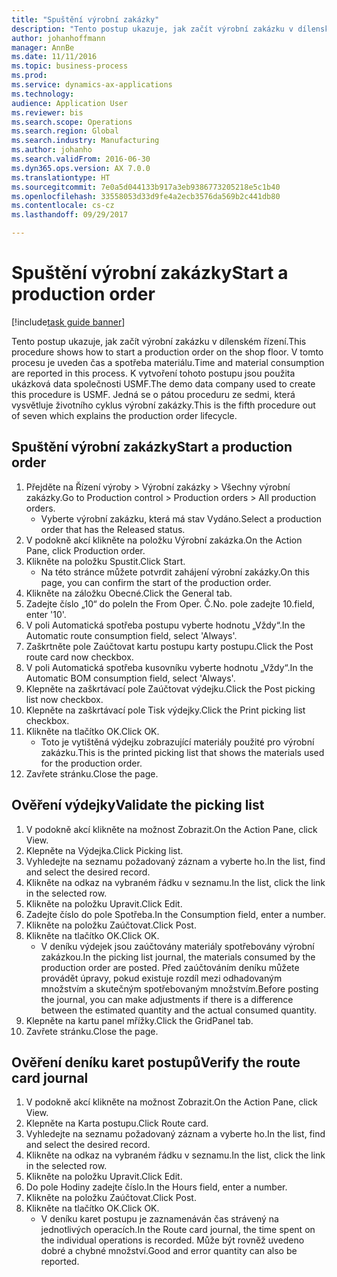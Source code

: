 ```yaml
--- 
title: "Spuštění výrobní zakázky"
description: "Tento postup ukazuje, jak začít výrobní zakázku v dílenském řízení."
author: johanhoffmann
manager: AnnBe
ms.date: 11/11/2016
ms.topic: business-process
ms.prod: 
ms.service: dynamics-ax-applications
ms.technology: 
audience: Application User
ms.reviewer: bis
ms.search.scope: Operations
ms.search.region: Global
ms.search.industry: Manufacturing
ms.author: johanho
ms.search.validFrom: 2016-06-30
ms.dyn365.ops.version: AX 7.0.0
ms.translationtype: HT
ms.sourcegitcommit: 7e0a5d044133b917a3eb9386773205218e5c1b40
ms.openlocfilehash: 33558053d33d9fe4a2ecb3576da569b2c441db80
ms.contentlocale: cs-cz
ms.lasthandoff: 09/29/2017

---
```

# <a name="start-a-production-order"></a><span data-ttu-id="b9bba-103">Spuštění výrobní zakázky</span><span class="sxs-lookup"><span data-stu-id="b9bba-103">Start a production order</span></span>

[!include[task guide banner](../../includes/task-guide-banner.md)]

<span data-ttu-id="b9bba-104">Tento postup ukazuje, jak začít výrobní zakázku v dílenském řízení.</span><span class="sxs-lookup"><span data-stu-id="b9bba-104">This procedure shows how to start a production order on the shop floor.</span></span> <span data-ttu-id="b9bba-105">V tomto procesu je uveden čas a spotřeba materiálu.</span><span class="sxs-lookup"><span data-stu-id="b9bba-105">Time and material consumption are reported in this process.</span></span> <span data-ttu-id="b9bba-106">K vytvoření tohoto postupu jsou použita ukázková data společnosti USMF.</span><span class="sxs-lookup"><span data-stu-id="b9bba-106">The demo data company used to create this procedure is USMF.</span></span> <span data-ttu-id="b9bba-107">Jedná se o pátou proceduru ze sedmi, která vysvětluje životního cyklus výrobní zakázky.</span><span class="sxs-lookup"><span data-stu-id="b9bba-107">This is the fifth procedure out of seven which explains the production order lifecycle.</span></span>


## <a name="start-a-production-order"></a><span data-ttu-id="b9bba-108">Spuštění výrobní zakázky</span><span class="sxs-lookup"><span data-stu-id="b9bba-108">Start a production order</span></span>
1. <span data-ttu-id="b9bba-109">Přejděte na Řízení výroby > Výrobní zakázky > Všechny výrobní zakázky.</span><span class="sxs-lookup"><span data-stu-id="b9bba-109">Go to Production control > Production orders > All production orders.</span></span>
    * <span data-ttu-id="b9bba-110">Vyberte výrobní zakázku, která má stav Vydáno.</span><span class="sxs-lookup"><span data-stu-id="b9bba-110">Select a production order that has the Released status.</span></span>  
2. <span data-ttu-id="b9bba-111">V podokně akcí klikněte na položku Výrobní zakázka.</span><span class="sxs-lookup"><span data-stu-id="b9bba-111">On the Action Pane, click Production order.</span></span>
3. <span data-ttu-id="b9bba-112">Klikněte na položku Spustit.</span><span class="sxs-lookup"><span data-stu-id="b9bba-112">Click Start.</span></span>
    * <span data-ttu-id="b9bba-113">Na této stránce můžete potvrdit zahájení výrobní zakázky.</span><span class="sxs-lookup"><span data-stu-id="b9bba-113">On this page, you can confirm the start of the production order.</span></span>  
4. <span data-ttu-id="b9bba-114">Klikněte na záložku Obecné.</span><span class="sxs-lookup"><span data-stu-id="b9bba-114">Click the General tab.</span></span>
5. <span data-ttu-id="b9bba-115">Zadejte číslo „10“ do pole</span><span class="sxs-lookup"><span data-stu-id="b9bba-115">In the From Oper.</span></span> <span data-ttu-id="b9bba-116">Č.</span><span class="sxs-lookup"><span data-stu-id="b9bba-116">No.</span></span> <span data-ttu-id="b9bba-117">pole zadejte 10.</span><span class="sxs-lookup"><span data-stu-id="b9bba-117">field, enter '10'.</span></span>
6. <span data-ttu-id="b9bba-118">V poli Automatická spotřeba postupu vyberte hodnotu „Vždy“.</span><span class="sxs-lookup"><span data-stu-id="b9bba-118">In the Automatic route consumption field, select 'Always'.</span></span>
7. <span data-ttu-id="b9bba-119">Zaškrtněte pole Zaúčtovat kartu postupu karty postupu.</span><span class="sxs-lookup"><span data-stu-id="b9bba-119">Click the Post route card now checkbox.</span></span>
8. <span data-ttu-id="b9bba-120">V poli Automatická spotřeba kusovníku vyberte hodnotu „Vždy“.</span><span class="sxs-lookup"><span data-stu-id="b9bba-120">In the Automatic BOM consumption field, select 'Always'.</span></span>
9. <span data-ttu-id="b9bba-121">Klepněte na zaškrtávací pole Zaúčtovat výdejku.</span><span class="sxs-lookup"><span data-stu-id="b9bba-121">Click the Post picking list now checkbox.</span></span>
10. <span data-ttu-id="b9bba-122">Klepněte na zaškrtávací pole Tisk výdejky.</span><span class="sxs-lookup"><span data-stu-id="b9bba-122">Click the Print picking list checkbox.</span></span>
11. <span data-ttu-id="b9bba-123">Klikněte na tlačítko OK.</span><span class="sxs-lookup"><span data-stu-id="b9bba-123">Click OK.</span></span>
    * <span data-ttu-id="b9bba-124">Toto je vytištěná výdejku zobrazující materiály použité pro výrobní zakázku.</span><span class="sxs-lookup"><span data-stu-id="b9bba-124">This is the printed picking list that shows the materials used for the production order.</span></span>  
12. <span data-ttu-id="b9bba-125">Zavřete stránku.</span><span class="sxs-lookup"><span data-stu-id="b9bba-125">Close the page.</span></span>

## <a name="validate-the-picking-list"></a><span data-ttu-id="b9bba-126">Ověření výdejky</span><span class="sxs-lookup"><span data-stu-id="b9bba-126">Validate the picking list</span></span>
1. <span data-ttu-id="b9bba-127">V podokně akcí klikněte na možnost Zobrazit.</span><span class="sxs-lookup"><span data-stu-id="b9bba-127">On the Action Pane, click View.</span></span>
2. <span data-ttu-id="b9bba-128">Klepněte na Výdejka.</span><span class="sxs-lookup"><span data-stu-id="b9bba-128">Click Picking list.</span></span>
3. <span data-ttu-id="b9bba-129">Vyhledejte na seznamu požadovaný záznam a vyberte ho.</span><span class="sxs-lookup"><span data-stu-id="b9bba-129">In the list, find and select the desired record.</span></span>
4. <span data-ttu-id="b9bba-130">Klikněte na odkaz na vybraném řádku v seznamu.</span><span class="sxs-lookup"><span data-stu-id="b9bba-130">In the list, click the link in the selected row.</span></span>
5. <span data-ttu-id="b9bba-131">Klikněte na položku Upravit.</span><span class="sxs-lookup"><span data-stu-id="b9bba-131">Click Edit.</span></span>
6. <span data-ttu-id="b9bba-132">Zadejte číslo do pole Spotřeba.</span><span class="sxs-lookup"><span data-stu-id="b9bba-132">In the Consumption field, enter a number.</span></span>
7. <span data-ttu-id="b9bba-133">Klikněte na položku Zaúčtovat.</span><span class="sxs-lookup"><span data-stu-id="b9bba-133">Click Post.</span></span>
8. <span data-ttu-id="b9bba-134">Klikněte na tlačítko OK.</span><span class="sxs-lookup"><span data-stu-id="b9bba-134">Click OK.</span></span>
    * <span data-ttu-id="b9bba-135">V deníku výdejek jsou zaúčtovány materiály spotřebovány výrobní zakázkou.</span><span class="sxs-lookup"><span data-stu-id="b9bba-135">In the picking list journal, the materials consumed by the production order are posted.</span></span> <span data-ttu-id="b9bba-136">Před zaúčtováním deníku můžete provádět úpravy, pokud existuje rozdíl mezi odhadovaným množstvím a skutečným spotřebovaným množstvím.</span><span class="sxs-lookup"><span data-stu-id="b9bba-136">Before posting the journal, you can make adjustments if there is a difference between the estimated quantity and the actual consumed quantity.</span></span>  
9. <span data-ttu-id="b9bba-137">Klepněte na kartu panel mřížky.</span><span class="sxs-lookup"><span data-stu-id="b9bba-137">Click the GridPanel tab.</span></span>
10. <span data-ttu-id="b9bba-138">Zavřete stránku.</span><span class="sxs-lookup"><span data-stu-id="b9bba-138">Close the page.</span></span>

## <a name="verify-the-route-card-journal"></a><span data-ttu-id="b9bba-139">Ověření deníku karet postupů</span><span class="sxs-lookup"><span data-stu-id="b9bba-139">Verify the route card journal</span></span>
1. <span data-ttu-id="b9bba-140">V podokně akcí klikněte na možnost Zobrazit.</span><span class="sxs-lookup"><span data-stu-id="b9bba-140">On the Action Pane, click View.</span></span>
2. <span data-ttu-id="b9bba-141">Klepněte na Karta postupu.</span><span class="sxs-lookup"><span data-stu-id="b9bba-141">Click Route card.</span></span>
3. <span data-ttu-id="b9bba-142">Vyhledejte na seznamu požadovaný záznam a vyberte ho.</span><span class="sxs-lookup"><span data-stu-id="b9bba-142">In the list, find and select the desired record.</span></span>
4. <span data-ttu-id="b9bba-143">Klikněte na odkaz na vybraném řádku v seznamu.</span><span class="sxs-lookup"><span data-stu-id="b9bba-143">In the list, click the link in the selected row.</span></span>
5. <span data-ttu-id="b9bba-144">Klikněte na položku Upravit.</span><span class="sxs-lookup"><span data-stu-id="b9bba-144">Click Edit.</span></span>
6. <span data-ttu-id="b9bba-145">Do pole Hodiny zadejte číslo.</span><span class="sxs-lookup"><span data-stu-id="b9bba-145">In the Hours field, enter a number.</span></span>
7. <span data-ttu-id="b9bba-146">Klikněte na položku Zaúčtovat.</span><span class="sxs-lookup"><span data-stu-id="b9bba-146">Click Post.</span></span>
8. <span data-ttu-id="b9bba-147">Klikněte na tlačítko OK.</span><span class="sxs-lookup"><span data-stu-id="b9bba-147">Click OK.</span></span>
    * <span data-ttu-id="b9bba-148">V deníku karet postupu je zaznamenáván čas strávený na jednotlivých operacích.</span><span class="sxs-lookup"><span data-stu-id="b9bba-148">In the Route card journal, the time spent on the individual operations is recorded.</span></span> <span data-ttu-id="b9bba-149">Může být rovněž uvedeno dobré a chybné množství.</span><span class="sxs-lookup"><span data-stu-id="b9bba-149">Good and error quantity can also be reported.</span></span>  


